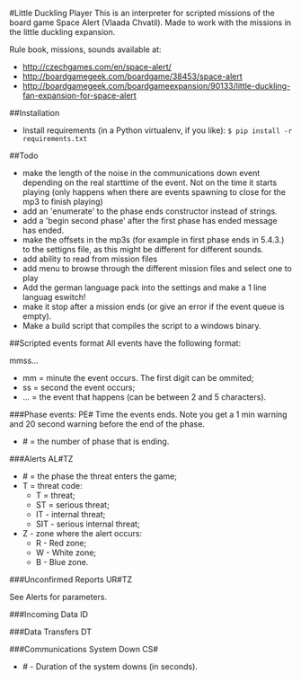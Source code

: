 #Little Duckling Player
This is an interpreter for scripted missions of the board game Space Alert
(Vlaada Chvatil). Made to work with the missions in the little duckling
expansion.

Rule book, missions, sounds available at:

- http://czechgames.com/en/space-alert/
- http://boardgamegeek.com/boardgame/38453/space-alert
- http://boardgamegeek.com/boardgameexpansion/90133/little-duckling-fan-expansion-for-space-alert

##Installation

- Install requirements (in a Python virtualenv, if you like):
    `$ pip install -r requirements.txt`

##Todo


- make the length of the noise in the communications down event depending on
  the real starttime of the event. Not on the time it starts playing (only
  happens when there are events spawning to close for the mp3 to finish playing)
- add an 'enumerate' to the phase ends constructor instead of strings.
- add a 'begin second phase' after the first phase has ended message has ended.
- make the offsets in the mp3s (for example in first phase ends in 5.4.3.) to
  the settigns file, as this might be different for different sounds.
- add ability to read from mission files
- add menu to browse through the different mission files and select one to play
- Add the german language pack into the settings and make a 1 line languag eswitch!
- make it stop after a mission ends (or give an error if the event queue is empty).
- Make a build script that compiles the script to a windows binary.

##Scripted events format
 All events have the following format:
 
 mmss...
 
 * mm = minute the event occurs. The first digit can be ommited;
 * ss = second the event occurs;
 * ... = the event that happens (can be between 2 and 5 characters).
 
 ###Phase events:
 PE#
 Time the events ends. Note you get a 1 min warning and 20 second warning before the end of the phase.
 
 * \# = the number of phase that is ending.
 
 
 ###Alerts
 AL#TZ
 
 * \# = the phase the threat enters the game;
 * T = threat code:
   * T = threat;
   * ST = serious threat;
   * IT - internal threat;
   * SIT - serious internal threat;
 * Z - zone where the alert occurs:
   * R - Red zone;
   * W - White zone;
   * B - Blue zone.
 
 ###Unconfirmed Reports 
 UR#TZ
 
 See Alerts for parameters.
 
 ###Incoming Data
 ID
 
 ###Data Transfers
 DT
 
 ###Communications System Down 
 CS#
 
 * \# - Duration of the system downs (in seconds).
